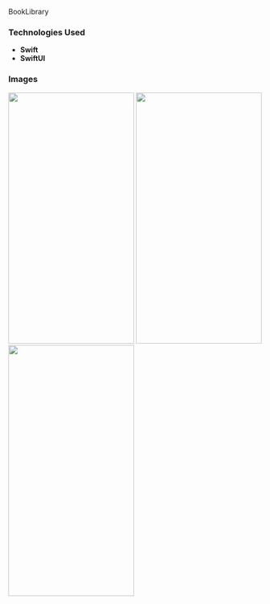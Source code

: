 BookLibrary

### Technologies Used

- **Swift** 
- **SwiftUI** 

### Images

<img src="https://github.com/MustafaEmreTelli/BookLibrary/assets/77791748/5a27668b-7abe-4ec4-b9fe-397d45b8ea76" width="250" height="500">

<img src="https://github.com/MustafaEmreTelli/BookLibrary/assets/77791748/e578b052-b309-4b08-8914-8499b490b914" width="250" height="500">

<img src="https://github.com/MustafaEmreTelli/BookLibrary/assets/77791748/44e10813-b2f3-4adf-964c-183528955ec7" width="250" height="500">




